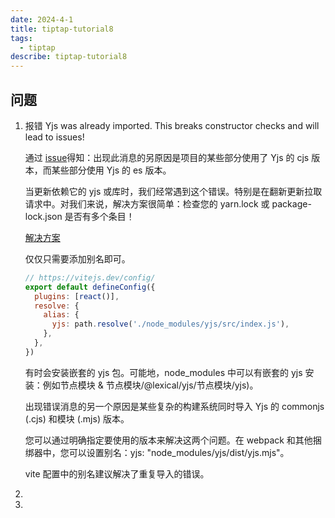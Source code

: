 ```yaml
---
date: 2024-4-1
title: tiptap-tutorial8
tags:
  - tiptap
describe: tiptap-tutorial8
---
```


## 问题

1. 报错 Yjs was already imported. This breaks constructor checks and will lead to issues!

   通过 [issue](https://github.com/yjs/yjs/issues/438)得知：出现此消息的另原因是项目的某些部分使用了 Yjs 的 cjs 版本，而某些部分使用 Yjs 的 es 版本。

   当更新依赖它的 yjs 或库时，我们经常遇到这个错误。特别是在翻新更新拉取请求中。对我们来说，解决方案很简单：检查您的 yarn.lock 或 package-lock.json 是否有多个条目！

   [解决方案](https://github.com/facebook/lexical/issues/2153)

   仅仅只需要添加别名即可。

   ```js
   // https://vitejs.dev/config/
   export default defineConfig({
     plugins: [react()],
     resolve: {
       alias: {
         yjs: path.resolve('./node_modules/yjs/src/index.js'),
       },
     },
   })
   ```

   有时会安装嵌套的 yjs 包。可能地，node_modules 中可以有嵌套的 yjs 安装：例如节点模块 & 节点模块/@lexical/yjs/节点模块/yjs)。

   出现错误消息的另一个原因是某些复杂的构建系统同时导入 Yjs 的 commonjs (.cjs) 和模块 (.mjs) 版本。

   您可以通过明确指定要使用的版本来解决这两个问题。在 webpack 和其他捆绑器中，您可以设置别名：yjs: "node_modules/yjs/dist/yjs.mjs"。

   vite 配置中的别名建议解决了重复导入的错误。

2.
3.
